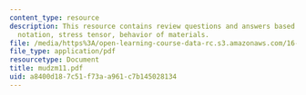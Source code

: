```yaml
---
content_type: resource
description: This resource contains review questions and answers based on Einstein
  notation, stress tensor, behavior of materials.
file: /media/https%3A/open-learning-course-data-rc.s3.amazonaws.com/16-01-unified-engineering-i-ii-iii-iv-fall-2005-spring-2006/a8400d187c51f73aa961c7b145028134_mudzm11.pdf
file_type: application/pdf
resourcetype: Document
title: mudzm11.pdf
uid: a8400d18-7c51-f73a-a961-c7b145028134
---
```

